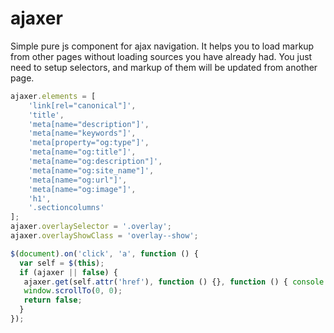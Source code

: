 # ajaxer

Simple pure js component for ajax navigation. It helps you to load markup from other pages without loading sources you have already had.
You just need to setup selectors, and markup of them will be updated from another page.

```js
ajaxer.elements = [
    'link[rel="canonical"]',
    'title',
    'meta[name="description"]',
    'meta[name="keywords"]',
    'meta[property="og:type"]',
    'meta[name="og:title"]',
    'meta[name="og:description"]',
    'meta[name="og:site_name"]',
    'meta[name="og:url"]',
    'meta[name="og:image"]',
    'h1',
    '.sectioncolumns'
];
ajaxer.overlaySelector = '.overlay';
ajaxer.overlayShowClass = 'overlay--show';

$(document).on('click', 'a', function () {
  var self = $(this);
  if (ajaxer || false) {
   ajaxer.get(self.attr('href'), function () {}, function () { console.warn('fail to load', self.href); });
   window.scrollTo(0, 0);
   return false;
  }
});
```
